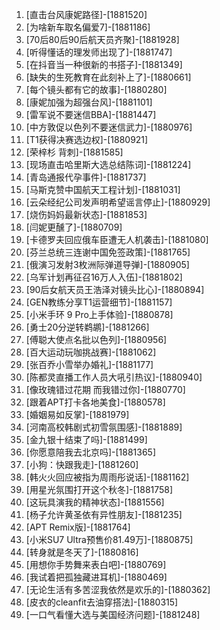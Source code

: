 
1. [直击台风康妮路径]-[1881520]
1. [为啥新车取名偏爱7]-[1881186]
1. [70后80后90后航天员齐聚]-[1881928]
1. [听得懂话的理发师出现了]-[1881747]
1. [在抖音当一种很新的书搭子]-[1881349]
1. [缺失的生死教育在此刻补上了]-[1880661]
1. [每个镜头都有它的故事]-[1880280]
1. [康妮加强为超强台风]-[1881101]
1. [雷军说不要迷信BBA]-[1881447]
1. [中方敦促以色列不要迷信武力]-[1880976]
1. [T1获得决赛选边权]-[1880921]
1. [荣梓杉 背刺]-[1881585]
1. [现场直击哈里斯大选总结陈词]-[1881224]
1. [青岛通报代孕事件]-[1881737]
1. [马斯克赞中国航天工程计划]-[1881031]
1. [云朵经纪公司发声明希望谣言停止]-[1880929]
1. [烧伤妈妈最新状态]-[1881853]
1. [闫妮更醺了]-[1880709]
1. [卡德罗夫回应俄车臣遭无人机袭击]-[1881080]
1. [芬兰总统三连谢中国免签政策]-[1881765]
1. [俄演习发射3枚洲际弹道导弹]-[1880905]
1. [乌军计划再征召16万人入伍]-[1881802]
1. [90后女航天员王浩泽对镜头比心]-[1880894]
1. [GEN教练分享T1运营细节]-[1881157]
1. [小米手环 9 Pro上手体验]-[1880878]
1. [勇士20分逆转鹈鹕]-[1881266]
1. [傅聪大使点名批以色列]-[1880956]
1. [百大运动玩咖挑战赛]-[1881062]
1. [张百乔小雪举办婚礼]-[1881177]
1. [陈都灵直播工作人员大吼引热议]-[1880940]
1. [像玫瑰错过花期 而我错过你]-[1880770]
1. [跟着APT打卡各地美食]-[1880578]
1. [婚姻易如反掌]-[1881979]
1. [河南高校韩剧式初雪氛围感]-[1881889]
1. [金九银十结束了吗]-[1881499]
1. [你愿意陪我去北京吗]-[1881365]
1. [小狗：快跟我走]-[1881260]
1. [韩火火回应被指为周雨彤说话]-[1881162]
1. [用星光氛围打开这个秋冬]-[1881758]
1. [这玩具演我的精神状态]-[1881556]
1. [杨子允许黄圣依有异性朋友]-[1881235]
1. [APT Remix版]-[1881764]
1. [小米SU7 Ultra预售价81.49万]-[1880875]
1. [转身就是冬天了]-[1880816]
1. [用想你手势舞来表白吧]-[1880769]
1. [我试着把孤独藏进耳机]-[1880469]
1. [无论生活有多苦涩我依然是欢乐的]-[1880362]
1. [皮衣的cleanfit去油穿搭法]-[1880315]
1. [一口气看懂大选与美国经济问题]-[1881248]